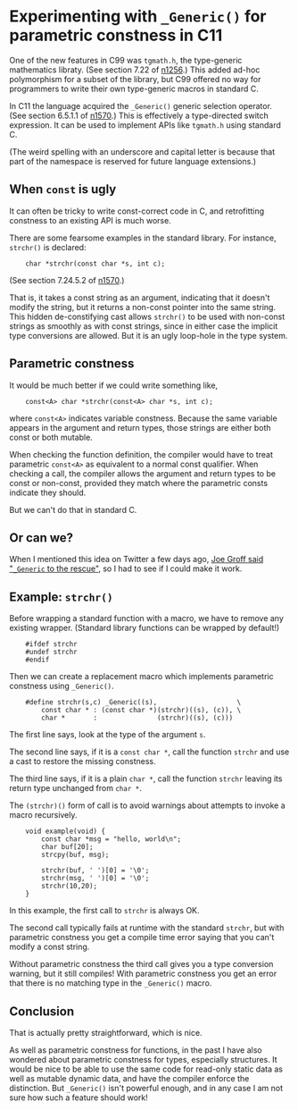 Experimenting with `_Generic()` for parametric constness in C11
===============================================================

One of the new features in C99 was `tgmath.h`, the type-generic
mathematics libraty. (See section 7.22 of
[n1256](http://www.open-std.org/jtc1/sc22/wg14/www/docs/n1256.pdf).)
This added ad-hoc polymorphism for a subset of the library, but C99
offered no way for programmers to write their own type-generic macros
in standard C.

In C11 the language acquired the `_Generic()` generic selection
operator. (See section 6.5.1.1 of
[n1570](http://www.open-std.org/jtc1/sc22/wg14/www/docs/n1570.pdf).)
This is effectively a type-directed switch expression. It can be used
to implement APIs like `tgmath.h` using standard C.

(The weird spelling with an underscore and capital letter is because
that part of the namespace is reserved for future language extensions.)


When `const` is ugly
--------------------

It can often be tricky to write const-correct code in C, and
retrofitting constness to an existing API is much worse.

There are some fearsome examples in the standard library. For
instance, `strchr()` is declared:

        char *strchr(const char *s, int c);

(See section 7.24.5.2 of
[n1570](http://www.open-std.org/jtc1/sc22/wg14/www/docs/n1570.pdf).)

That is, it takes a const string as an argument, indicating that it
doesn't modify the string, but it returns a non-const pointer into the
same string. This hidden de-constifying cast allows `strchr()` to be
used with non-const strings as smoothly as with const strings, since
in either case the implicit type conversions are allowed. But it is an
ugly loop-hole in the type system.


Parametric constness
--------------------

It would be much better if we could write something like,

        const<A> char *strchr(const<A> char *s, int c);

where `const<A>` indicates variable constness. Because the same
variable appears in the argument and return types, those strings are
either both const or both mutable.

When checking the function definition, the compiler would have to
treat parametric `const<A>` as equivalent to a normal const qualifier.
When checking a call, the compiler allows the argument and return
types to be const or non-const, provided they match where the
parametric consts indicate they should.

But we can't do that in standard C.


Or can we?
----------

When I mentioned this idea on Twitter a few days ago,
[Joe Groff said "`_Generic` to the
rescue"](https://twitter.com/jckarter/status/736687735038054400),
so I had to see if I could make it work.


Example: `strchr()`
-------------------

Before wrapping a standard function with a macro, we have to remove
any existing wrapper. (Standard library functions can be wrapped by
default!)

        #ifdef strchr
        #undef strchr
        #endif

Then we can create a replacement macro which implements parametric
constness using `_Generic()`.

        #define strchr(s,c) _Generic((s),                    \
            const char * : (const char *)(strchr)((s), (c)), \
            char *       :               (strchr)((s), (c)))

The first line says, look at the type of the argument `s`.

The second line says, if it is a `const char *`, call the function
`strchr` and use a cast to restore the missing constness.

The third line says, if it is a plain `char *`, call the function
`strchr` leaving its return type unchanged from `char *`.

The `(strchr)()` form of call is to avoid warnings about attempts to
invoke a macro recursively.

        void example(void) {
            const char *msg = "hello, world\n";
            char buf[20];
            strcpy(buf, msg);

            strchr(buf, ' ')[0] = '\0';
            strchr(msg, ' ')[0] = '\0';
            strchr(10,20);
        }

In this example, the first call to `strchr` is always OK.

The second call typically fails at runtime with the standard `strchr`,
but with parametric constness you get a compile time error saying that
you can't modify a const string.

Without parametric constness the third call gives you a type
conversion warning, but it still compiles! With parametric constness
you get an error that there is no matching type in the `_Generic()`
macro.


Conclusion
----------

That is actually pretty straightforward, which is nice.

As well as parametric constness for functions, in the past I have also
wondered about parametric constness for types, especially structures.
It would be nice to be able to use the same code for read-only static
data as well as mutable dynamic data, and have the compiler enforce
the distinction. But `_Generic()` isn't powerful enough, and in any
case I am not sure how such a feature should work!
